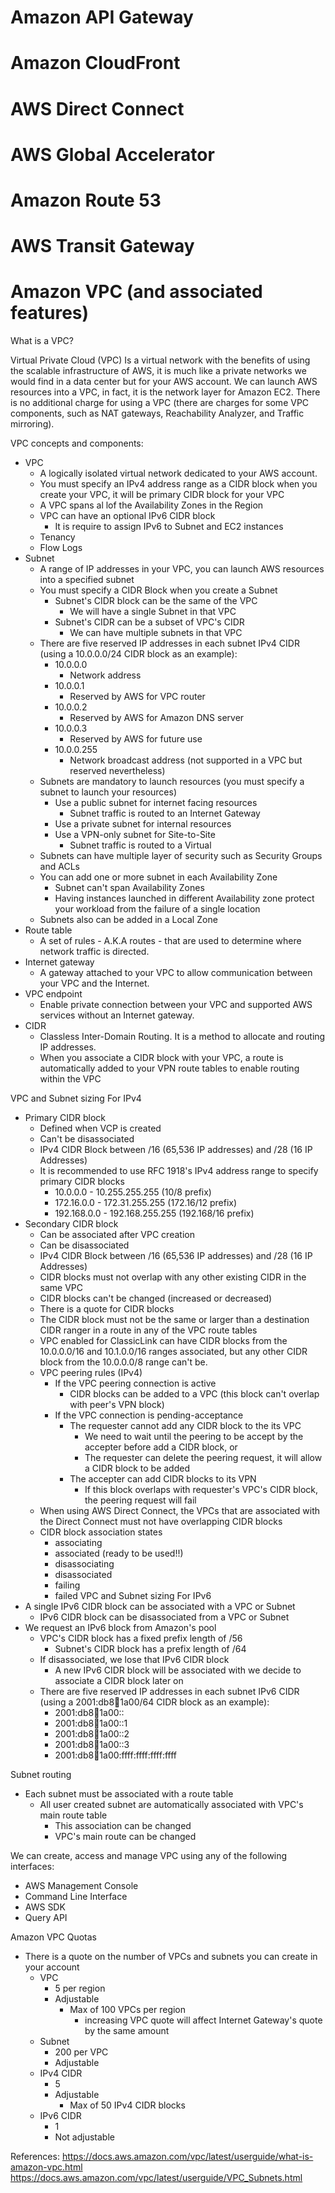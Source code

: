 # Amazon API Gateway 
# Amazon CloudFront 
# AWS Direct Connect 
# AWS Global Accelerator 
# Amazon Route 53 
# AWS Transit Gateway 
# Amazon VPC (and associated features) 

What is a VPC?

Virtual Private Cloud (VPC) Is a virtual network with the benefits of using the scalable infrastructure of AWS, it is much like a private networks we would find in a data center but for your AWS account.
We can launch AWS resources into a VPC, in fact, it is the network layer for Amazon EC2.
There is no additional charge for using a VPC (there are charges for some VPC components, such as NAT gateways, Reachability Analyzer, and Traffic mirroring).

VPC concepts and components:
* VPC
    * A logically isolated virtual network dedicated to your AWS account.
    * You must specify an IPv4 address range as a CIDR block when you create your VPC, it will be primary CIDR block for your VPC
    * A VPC spans al lof the Availability Zones in the Region
    * VPC can have an optional IPv6 CIDR block
        * It is require to assign IPv6 to Subnet and EC2 instances
    * Tenancy
    * Flow Logs
* Subnet
    * A range of IP addresses in your VPC, you can launch AWS resources into a specified subnet
    * You must specify a CIDR Block when you create a Subnet
        * Subnet's CIDR block can be the same of the VPC
            * We will have a single Subnet in that VPC
        * Subnet's CIDR can be a subset of VPC's CIDR
            * We can have multiple subnets in that VPC
    * There are five reserved IP addresses in each subnet IPv4 CIDR (using a 10.0.0.0/24 CIDR block as an example):
        * 10.0.0.0
            * Network address
        * 10.0.0.1
            * Reserved by AWS for VPC router
        * 10.0.0.2
            * Reserved by AWS for Amazon DNS server
        * 10.0.0.3
            * Reserved by AWS for future use
        * 10.0.0.255
            * Network broadcast address (not supported in a VPC but reserved nevertheless)
    * Subnets are mandatory to launch resources (you must specify a subnet to launch your resources)
        * Use a public subnet for internet facing resources
            * Subnet traffic is routed to an Internet Gateway
        * Use a private subnet for internal resources
        * Use a VPN-only subnet for Site-to-Site
            * Subnet traffic is routed to a Virtual 
    * Subnets can have multiple layer of security such as Security Groups and ACLs
    * You can add one or more subnet in each Availability Zone
        * Subnet can't span Availability Zones
        * Having instances launched in different Availability zone protect your workload from the failure of a single location
    * Subnets also can be added in a Local Zone
* Route table
    * A set of rules - A.K.A routes - that are used to determine where network traffic is directed.
* Internet gateway
    * A gateway attached to your VPC to allow communication between your VPC and the Internet.
* VPC endpoint
    * Enable private connection between your VPC and supported AWS services without an Internet gateway.
* CIDR 
    * Classless Inter-Domain Routing. It is a method to allocate and routing IP addresses.
    * When you associate a CIDR block with your VPC, a route is automatically added to your VPN route tables to enable routing within the VPC

VPC and Subnet sizing For IPv4
* Primary CIDR block
    * Defined when VCP is created
    * Can't be disassociated
    * IPv4 CIDR Block between /16 (65,536 IP addresses) and /28 (16 IP Addresses)
    * It is recommended to use RFC 1918's IPv4 address range to specify primary CIDR blocks
        * 10.0.0.0 - 10.255.255.255 (10/8 prefix)
        * 172.16.0.0 - 172.31.255.255 (172.16/12 prefix)
        * 192.168.0.0 - 192.168.255.255 (192.168/16 prefix)
* Secondary CIDR block 
    * Can be associated after VPC creation
    * Can be disassociated
    * IPv4 CIDR Block between /16 (65,536 IP addresses) and /28 (16 IP Addresses)
    * CIDR blocks must not overlap with any other existing CIDR in the same VPC
    * CIDR blocks can't be changed (increased or decreased)
    * There is a quote for CIDR blocks
    * The CIDR block must not be the same or larger than a destination CIDR ranger in a route in any of the VPC route tables
    * VPC enabled for ClassicLink can have CIDR blocks from the 10.0.0.0/16 and 10.1.0.0/16 ranges associated, but any other CIDR block from the 10.0.0.0/8 range can't be.
    * VPC peering rules (IPv4)
        * If the VPC peering connection is active
            * CIDR blocks can be added to a VPC (this block can't overlap with peer's VPN block)
        * If the VPC connection is pending-acceptance
            * The requester cannot add any CIDR block to the its VPC
                * We need to wait until the peering to be accept by the accepter before add a CIDR block, or
                * The requester can delete the peering request, it will allow a CIDR block to be added
            * The accepter can add CIDR blocks to its VPN
                * If this block overlaps with requester's VPC's CIDR block, the peering request will fail
    * When using AWS Direct Connect, the VPCs that are associated with the Direct Connect must not have overlapping CIDR blocks
    * CIDR block association states
        * associating
        * associated (ready to be used!!)
        * disassociating
        * disassociated
        * failing
        * failed
VPC and Subnet sizing For IPv6
* A single IPv6 CIDR block can be associated with a VPC or Subnet
    * IPv6 CIDR block can be disassociated from a VPC or Subnet
* We request an IPv6 block from Amazon's pool
    * VPC's CIDR block has a fixed prefix length of /56
        * Subnet's CIDR block has a prefix length of /64
    * If disassociated, we lose that IPv6 CIDR block
        * A new IPv6 CIDR block will be associated with we decide to associate a CIDR block later on
    * There are five reserved IP addresses in each subnet IPv6 CIDR (using a 2001:db8:1234:1a00/64 CIDR block as an example):
        * 2001:db8:1234:1a00::
        * 2001:db8:1234:1a00::1
        * 2001:db8:1234:1a00::2
        * 2001:db8:1234:1a00::3
        * 2001:db8:1234:1a00:ffff:ffff:ffff:ffff

Subnet routing
* Each subnet must be associated with a route table
    * All user created subnet are automatically associated with VPC's main route table
        * This association can be changed
        * VPC's main route can be changed

We can create, access and manage VPC using any of the following interfaces:
* AWS Management Console
* Command Line Interface
* AWS SDK
* Query API

Amazon VPC Quotas
* There is a quote on the number of VPCs and subnets you can create in your account
    * VPC
        * 5 per region
        * Adjustable
            * Max of 100 VPCs per region
                * increasing VPC quote will affect Internet Gateway's quote by the same amount
    * Subnet
        * 200 per VPC
        * Adjustable
    * IPv4 CIDR
        * 5
        * Adjustable
            * Max of 50 IPv4 CIDR blocks
    * IPv6 CIDR
        * 1
        * Not adjustable



References:
https://docs.aws.amazon.com/vpc/latest/userguide/what-is-amazon-vpc.html
https://docs.aws.amazon.com/vpc/latest/userguide/VPC_Subnets.html
